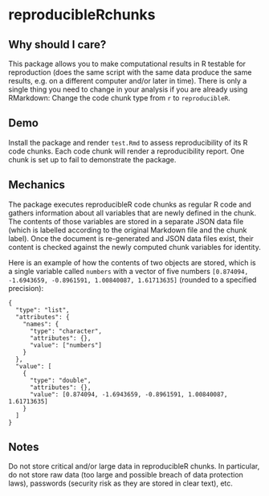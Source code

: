 # reproducibleRchunks

## Why should I care?

This package allows you to make computational results in R testable for reproduction (does the same script with the same data produce the same results, e.g. on a different computer and/or later in time). There is only a single thing you need to change in your analysis if you are already using RMarkdown: Change the code chunk type from `r` to `reproducibleR`.

## Demo

Install the package and render `test.Rmd` to assess reproducibility of its R code chunks. Each code chunk will render a reproducibility report. One chunk is set up to fail to demonstrate the package.

## Mechanics

The package executes reproducibleR code chunks as regular R code and gathers information about all variables that are newly defined in the chunk. The contents of those variables are stored in a separate JSON data file (which is labelled according to the original Markdown file and the chunk label). Once the document is re-generated and JSON data files exist, their content is checked against the newly computed chunk variables for identity.

Here is an example of how the contents of two objects are stored, which is a single variable called `numbers` with a vector of five numbers `[0.874094, -1.6943659, -0.8961591, 1.00840087, 1.61713635]` (rounded to a specified precision):

```{json}
{
  "type": "list",
  "attributes": {
    "names": {
      "type": "character",
      "attributes": {},
      "value": ["numbers"]
    }
  },
  "value": [
    {
      "type": "double",
      "attributes": {},
      "value": [0.874094, -1.6943659, -0.8961591, 1.00840087, 1.61713635]
    }
  ]
}
```
## Notes

Do not store critical and/or large data in reproducibleR chunks. In particular, do not store raw data (too large and possible breach of data protection laws), passwords (security risk as they are stored in clear text), etc.
